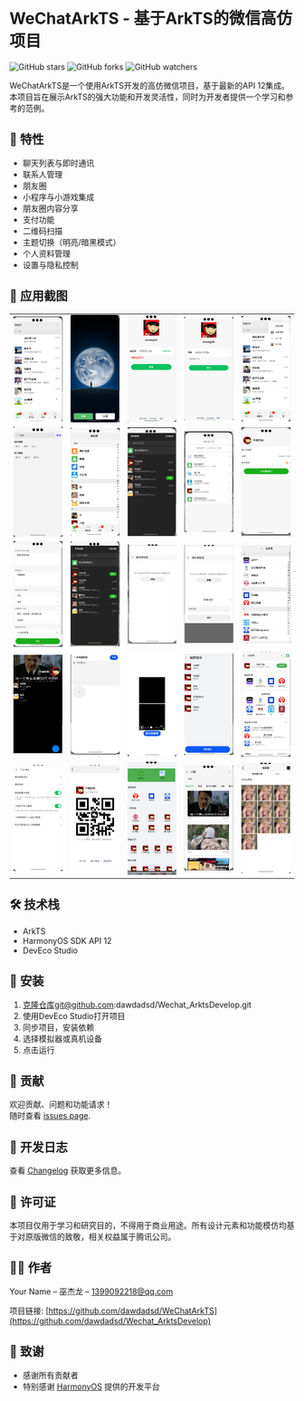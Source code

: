 # WeChatArkTS - 基于ArkTS的微信高仿项目

![GitHub stars](https://img.shields.io/github/stars/yourusername/WeChatArkTS?style=social)
![GitHub forks](https://img.shields.io/github/forks/yourusername/WeChatArkTS?style=social)
![GitHub watchers](https://img.shields.io/github/watchers/yourusername/WeChatArkTS?style=social)

WeChatArkTS是一个使用ArkTS开发的高仿微信项目，基于最新的API 12集成。本项目旨在展示ArkTS的强大功能和开发灵活性，同时为开发者提供一个学习和参考的范例。

## 🚀 特性

- 聊天列表与即时通讯
- 联系人管理
- 朋友圈
- 小程序与小游戏集成
- 朋友圈内容分享
- 支付功能
- 二维码扫描
- 主题切换（明亮/暗黑模式）
- 个人资料管理
- 设置与隐私控制

## 📸 应用截图

<table>
  <tr>
    <td><img src="Wechat_ArkTs/art/demo.png" width="150" alt="主界面"></td>
    <td><img src="Wechat_ArkTs/art/demo1.png" width="150" alt="夜间模式"></td>
    <td><img src="Wechat_ArkTs/art/demo2.png" width="150" alt="聊天界面1"></td>
    <td><img src="Wechat_ArkTs/art/demo3.png" width="150" alt="聊天界面2"></td>
    <td><img src="Wechat_ArkTs/art/demo4.png" width="150" alt="联系人列表"></td>
  </tr>
  <tr>
    <td><img src="Wechat_ArkTs/art/demo5.png" width="150" alt="朋友圈"></td>
    <td><img src="Wechat_ArkTs/art/demo6.png" width="150" alt="发现页面"></td>
    <td><img src="Wechat_ArkTs/art/demo7.png" width="150" alt="夜间模式菜单"></td>
    <td><img src="Wechat_ArkTs/art/demo8.png" width="150" alt="设置页面"></td>
    <td><img src="Wechat_ArkTs/art/demo9.png" width="150" alt="个人信息"></td>
  </tr>
  <tr>
    <td><img src="Wechat_ArkTs/art/demo10.png" width="150" alt="更多设置"></td>
    <td><img src="Wechat_ArkTs/art/demo11.png" width="150" alt="联系人详情"></td>
    <td><img src="Wechat_ArkTs/art/demo13.png" width="150" alt="朋友圈发布"></td>
    <td><img src="Wechat_ArkTs/art/demo14.png" width="150" alt="支付页面"></td>
    <td><img src="Wechat_ArkTs/art/demo15.png" width="150" alt="小程序列表"></td>
  </tr>
  <tr>
    <td><img src="Wechat_ArkTs/art/demo16.png" width="150" alt="视频通话"></td>
    <td><img src="Wechat_ArkTs/art/demo18.png" width="150" alt="群聊设置"></td>
    <td><img src="Wechat_ArkTs/art/demo19.png" width="150" alt="扫一扫"></td>
    <td><img src="Wechat_ArkTs/art/demo20.png" width="150" alt="语音输入"></td>
    <td><img src="Wechat_ArkTs/art/demo21.png" width="150" alt="表情选择"></td>
  </tr>
  <tr>
    <td><img src="Wechat_ArkTs/art/demo22.png" width="150" alt="位置分享"></td>
    <td><img src="Wechat_ArkTs/art/demo23.png" width="150" alt="二维码名片"></td>
    <td><img src="Wechat_ArkTs/art/demo24.png" width="150" alt="收藏页面"></td>
    <td><img src="Wechat_ArkTs/art/demo25.png" width="150" alt="朋友圈动态"></td>
    <td><img src="Wechat_ArkTs/art/demo26.png" width="150" alt="表情包商店"></td>
  </tr>
</table>


## 🛠 技术栈

- ArkTS
- HarmonyOS SDK API 12
- DevEco Studio

## 🔧 安装

1. 克隆仓库git@github.com:dawdadsd/Wechat_ArktsDevelop.git
2. 使用DevEco Studio打开项目
3. 同步项目，安装依赖
4. 选择模拟器或真机设备
5. 点击运行

## 🤝 贡献

欢迎贡献、问题和功能请求！<br>随时查看 [issues page](https://github.com/dawdadsd/Wechat_ArkTs/issues). 

## 📝 开发日志

查看 [Changelog](CHANGELOG.md) 获取更多信息。

## 📜 许可证

本项目仅用于学习和研究目的，不得用于商业用途。所有设计元素和功能模仿均基于对原版微信的致敬，相关权益属于腾讯公司。

## 👨‍💻 作者

Your Name – 巫杰龙 – 1399092218@qq.com

项目链接: [https://github.com/dawdadsd/WeChatArkTS](https://github.com/dawdadsd/Wechat_ArktsDevelop)

## 🙏 致谢

- 感谢所有贡献者
- 特别感谢 [HarmonyOS](https://www.harmonyos.com) 提供的开发平台
